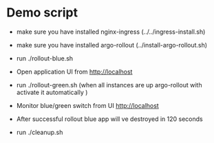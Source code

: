 # Demo script

* make sure you have installed nginx-ingress (../../ingress-install.sh)

* make sure you have installed argo-rollout  (../install-argo-rollout.sh)

* run ./rollout-blue.sh

* Open application UI from [http://localhost](http://localhost)

* run ./rollout-green.sh (when all instances are up argo-rollout with activate it automatically )

* Monitor blue/green switch from UI [http://localhost](http://localhost)

* After successful rollout blue app will ve destroyed in 120 seconds

* run ./cleanup.sh
